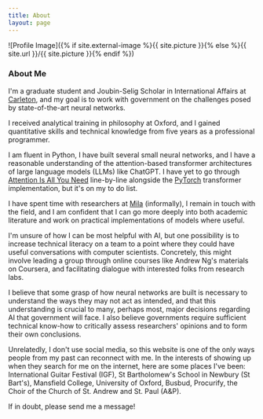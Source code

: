 ```yaml
---
title: About
layout: page
---
```

![Profile Image]({% if site.external-image %}{{ site.picture }}{% else %}{{ site.url }}/{{ site.picture }}{% endif %})

### About Me

I'm a graduate student and Joubin-Selig Scholar in International Affairs at [Carleton](https://carleton.ca/npsia/), and my goal is to work with government on the challenges posed by state-of-the-art neural networks.

I received analytical training in philosophy at Oxford, and I gained quantitative skills and technical knowledge from five years as a professional programmer. 

I am fluent in Python, I have built several small neural networks, and I have a reasonable understanding of the attention-based transformer architectures of large language models (LLMs) like ChatGPT. I have yet to go through [Attention Is All You Need](https://arxiv.org/abs/1706.03762) line-by-line alongside the [PyTorch](https://pytorch.org/) transformer implementation, but it's on my to do list. 

I have spent time with researchers at [Mila](https://mila.quebec/) (informally), I remain in touch with the field, and I am confident that I can go more deeply into both academic literature and work on practical implementations of models where useful.

I'm unsure of how I can be most helpful with AI, but one possibility is to increase technical literacy on a team to a point where they could have useful conversations with computer scientists. Concretely, this might involve leading a group through online courses like Andrew Ng's materials on Coursera, and facilitating dialogue with interested folks from research labs. 

I believe that some grasp of how neural networks are built is necessary to understand the ways they may not act as intended, and that this understanding is crucial to many, perhaps most, major decisions regarding AI that government will face. I also believe governments require sufficient technical know-how to critically assess researchers' opinions and to form their own conclusions.

Unrelatedly, I don't use social media, so this website is one of the only ways people from my past can reconnect with me. In the interests of showing up when they search for me on the internet, here are some places I've been: International Guitar Festival (IGF), St Bartholomew's School in Newbury (St Bart's), Mansfield College, University of Oxford, Busbud, Procurify, the Choir of the Church of St. Andrew and St. Paul (A&P).

If in doubt, please send me a message!
